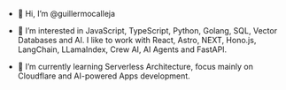- 👋 Hi, I’m @guillermocalleja
- 👀 I’m interested in JavaScript, TypeScript, Python, Golang,  SQL, Vector Databases and AI. I like to work with React, Astro, NEXT, Hono.js, LangChain, LLamaIndex, Crew AI, AI Agents and FastAPI.

- 🌱 I’m currently learning Serverless Architecture, focus mainly on Cloudflare and AI-powered Apps development.
<!---
- 💞️ I’m looking to collaborate on ...
- 📫 How to reach me ...
--->
<!---
guillermocalleja/guillermocalleja is a ✨ special ✨ repository because its `README.md` (this file) appears on your GitHub profile.
You can click the Preview link to take a look at your changes.
--->
